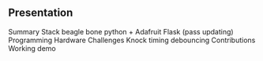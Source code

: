 Presentation
------------

Summary
Stack
  beagle bone
  python + Adafruit
  Flask (pass updating)
Programming
Hardware
Challenges
  Knock timing
  debouncing
Contributions
Working demo

